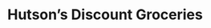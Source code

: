 ---
title: "Hutson’s Discount Groceries"
url: /port-richey/hutsons-discount-groceries/
shop: variety store
---